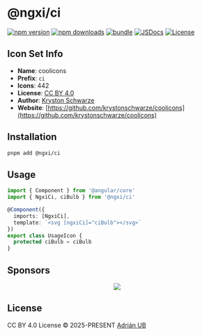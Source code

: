 # @ngxi/ci

[![npm version][npm-version-src]][npm-version-href]
[![npm downloads][npm-downloads-src]][npm-downloads-href]
[![bundle][bundle-src]][bundle-href]
[![JSDocs][jsdocs-src]][jsdocs-href]
[![License][license-src]][license-href]

## Icon Set Info

- **Name**: coolicons
- **Prefix**: `ci`
- **Icons**: 442
- **License**: [CC BY 4.0](https://creativecommons.org/licenses/by/4.0/)
- **Author**: [Kryston Schwarze](https://github.com/krystonschwarze/coolicons)
- **Website**: [https://github.com/krystonschwarze/coolicons](https://github.com/krystonschwarze/coolicons)

## Installation

```sh
pnpm add @ngxi/ci
```

## Usage

```ts
import { Component } from '@angular/core'
import { NgxiCi, ciBulb } from '@ngxi/ci'

@Component({
  imports: [NgxiCi],
  template: `<svg [ngxiCi]="ciBulb"></svg>`
})
export class UsageIcon {
  protected ciBulb = ciBulb
}
```

## Sponsors

<p align="center">
  <a href="https://cdn.jsdelivr.net/gh/adrian-ub/static/sponsors.svg">
    <img src='https://cdn.jsdelivr.net/gh/adrian-ub/static/sponsors.svg'/>
  </a>
</p>

## License

CC BY 4.0 License © 2025-PRESENT [Adrián UB](https://github.com/adrian-ub)

<!-- Badges -->

[npm-version-src]: https://img.shields.io/npm/v/@ngxi/ci?style=flat&colorA=080f12&colorB=1fa669
[npm-version-href]: https://npmjs.com/package/@ngxi/ci
[npm-downloads-src]: https://img.shields.io/npm/dm/@ngxi/ci?style=flat&colorA=080f12&colorB=1fa669
[npm-downloads-href]: https://npmjs.com/package/@ngxi/ci
[bundle-src]: https://img.shields.io/bundlephobia/minzip/@ngxi/ci?style=flat&colorA=080f12&colorB=1fa669&label=minzip
[bundle-href]: https://bundlephobia.com/result?p=@ngxi/ci
[license-src]: https://img.shields.io/npm/l/@ngxi/ci?style=flat&colorA=080f12&colorB=1fa669
[license-href]: https://github.com/adrian-ub/ngxi/blob/main/LICENSE
[jsdocs-src]: https://img.shields.io/badge/jsdocs-reference-080f12?style=flat&colorA=080f12&colorB=1fa669
[jsdocs-href]: https://www.jsdocs.io/package/@ngxi/ci
